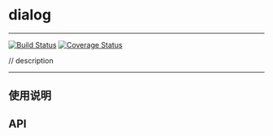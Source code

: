 # dialog

---

[![Build Status](https://secure.travis-ci.org/aralejs/dialog.png)](https://travis-ci.org/seedit/dialog)
[![Coverage Status](https://coveralls.io/repos/aralejs/dialog/badge.png?branch=master)](https://coveralls.io/r/seedit/dialog)


// description

---

## 使用说明


## API
